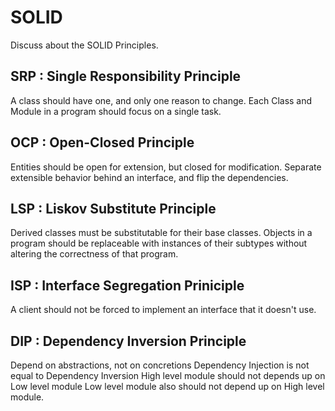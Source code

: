 # SOLID
Discuss about the SOLID Principles.

## SRP : Single Responsibility Principle
A class should have one, and only one reason to change.
Each Class and Module in a program should focus on a single task.

## OCP : Open-Closed Principle
Entities should be open for extension, but closed for modification.
Separate extensible behavior behind an interface, and flip the dependencies.

## LSP : Liskov Substitute Principle
Derived classes must be substitutable for their base classes.
Objects in a program should be replaceable with instances of their subtypes without altering the correctness of that program.

## ISP : Interface Segregation Priniciple
A client should not be forced to implement an interface that it doesn't use.

## DIP : Dependency Inversion Principle
Depend on abstractions, not on concretions
Dependency Injection is not equal to Dependency Inversion
High level module should not depends up on Low level module
Low level module also should not depend up on High level module.
